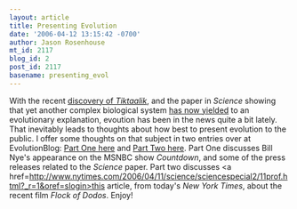 ```yaml
---
layout: article
title: Presenting Evolution
date: '2006-04-12 13:15:42 -0700'
author: Jason Rosenhouse
mt_id: 2117
blog_id: 2
post_id: 2117
basename: presenting_evol
---
```

With the recent <a href=http://www.pandasthumb.org/archives/2006/04/tiktaalik_makes.html>discovery of <i>Tiktaalik</i></a>, and the paper in <i>Science</i> showing that yet another complex biological system <a href=http://www.pandasthumb.org/archives/2006/04/evolution_of_ic_1.html>has now yielded</a> to an evolutionary explanation, evoution has been in the news quite a bit lately.  That inevitably leads to thoughts about how best to present evolution to the public.  I offer some thoughts on that subject in two entries over at EvolutionBlog:  <a href=http://evolutionblog.blogspot.com/2006/04/presenting-evolution_10.html>Part One here</a> and <a href=http://evolutionblog.blogspot.com/2006/04/presenting-evolution-part-two.html>Part Two here</a>.  Part One discusses Bill Nye's appearance on the MSNBC show <i>Countdown</i>, and some of the press releases related to the <i>Science</i> paper.  Part two discusses <a href=http://www.nytimes.com/2006/04/11/science/sciencespecial2/11prof.html?_r=1&oref=slogin>this article</a>, from today's <i>New York Times</i>, about the recent film <i>Flock of Dodos</i>.  Enjoy!

